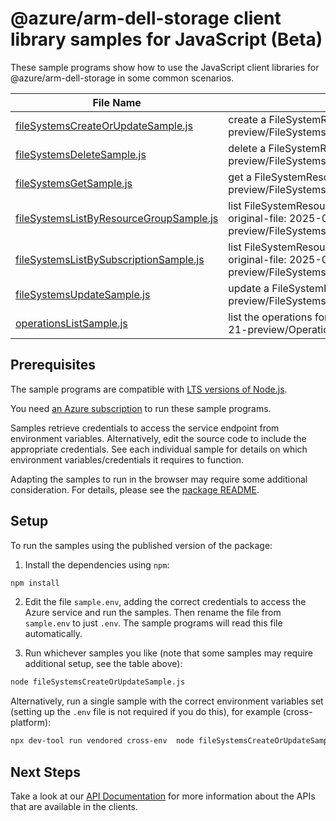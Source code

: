# @azure/arm-dell-storage client library samples for JavaScript (Beta)

These sample programs show how to use the JavaScript client libraries for @azure/arm-dell-storage in some common scenarios.

| **File Name**                                                                   | **Description**                                                                                                                                |
| ------------------------------------------------------------------------------- | ---------------------------------------------------------------------------------------------------------------------------------------------- |
| [fileSystemsCreateOrUpdateSample.js][filesystemscreateorupdatesample]           | create a FileSystemResource x-ms-original-file: 2025-03-21-preview/FileSystems_CreateOrUpdate_MaximumSet_Gen.json                              |
| [fileSystemsDeleteSample.js][filesystemsdeletesample]                           | delete a FileSystemResource x-ms-original-file: 2025-03-21-preview/FileSystems_Delete_MaximumSet_Gen.json                                      |
| [fileSystemsGetSample.js][filesystemsgetsample]                                 | get a FileSystemResource x-ms-original-file: 2025-03-21-preview/FileSystems_Get_MaximumSet_Gen.json                                            |
| [fileSystemsListByResourceGroupSample.js][filesystemslistbyresourcegroupsample] | list FileSystemResource resources by resource group x-ms-original-file: 2025-03-21-preview/FileSystems_ListByResourceGroup_MaximumSet_Gen.json |
| [fileSystemsListBySubscriptionSample.js][filesystemslistbysubscriptionsample]   | list FileSystemResource resources by subscription ID x-ms-original-file: 2025-03-21-preview/FileSystems_ListBySubscription_MaximumSet_Gen.json |
| [fileSystemsUpdateSample.js][filesystemsupdatesample]                           | update a FileSystemResource x-ms-original-file: 2025-03-21-preview/FileSystems_Update_MaximumSet_Gen.json                                      |
| [operationsListSample.js][operationslistsample]                                 | list the operations for the provider x-ms-original-file: 2025-03-21-preview/Operations_List_MaximumSet_Gen.json                                |

## Prerequisites

The sample programs are compatible with [LTS versions of Node.js](https://github.com/nodejs/release#release-schedule).

You need [an Azure subscription][freesub] to run these sample programs.

Samples retrieve credentials to access the service endpoint from environment variables. Alternatively, edit the source code to include the appropriate credentials. See each individual sample for details on which environment variables/credentials it requires to function.

Adapting the samples to run in the browser may require some additional consideration. For details, please see the [package README][package].

## Setup

To run the samples using the published version of the package:

1. Install the dependencies using `npm`:

```bash
npm install
```

2. Edit the file `sample.env`, adding the correct credentials to access the Azure service and run the samples. Then rename the file from `sample.env` to just `.env`. The sample programs will read this file automatically.

3. Run whichever samples you like (note that some samples may require additional setup, see the table above):

```bash
node fileSystemsCreateOrUpdateSample.js
```

Alternatively, run a single sample with the correct environment variables set (setting up the `.env` file is not required if you do this), for example (cross-platform):

```bash
npx dev-tool run vendored cross-env  node fileSystemsCreateOrUpdateSample.js
```

## Next Steps

Take a look at our [API Documentation][apiref] for more information about the APIs that are available in the clients.

[filesystemscreateorupdatesample]: https://github.com/Azure/azure-sdk-for-js/blob/main/sdk/dell/arm-dell-storage/samples/v1-beta/javascript/fileSystemsCreateOrUpdateSample.js
[filesystemsdeletesample]: https://github.com/Azure/azure-sdk-for-js/blob/main/sdk/dell/arm-dell-storage/samples/v1-beta/javascript/fileSystemsDeleteSample.js
[filesystemsgetsample]: https://github.com/Azure/azure-sdk-for-js/blob/main/sdk/dell/arm-dell-storage/samples/v1-beta/javascript/fileSystemsGetSample.js
[filesystemslistbyresourcegroupsample]: https://github.com/Azure/azure-sdk-for-js/blob/main/sdk/dell/arm-dell-storage/samples/v1-beta/javascript/fileSystemsListByResourceGroupSample.js
[filesystemslistbysubscriptionsample]: https://github.com/Azure/azure-sdk-for-js/blob/main/sdk/dell/arm-dell-storage/samples/v1-beta/javascript/fileSystemsListBySubscriptionSample.js
[filesystemsupdatesample]: https://github.com/Azure/azure-sdk-for-js/blob/main/sdk/dell/arm-dell-storage/samples/v1-beta/javascript/fileSystemsUpdateSample.js
[operationslistsample]: https://github.com/Azure/azure-sdk-for-js/blob/main/sdk/dell/arm-dell-storage/samples/v1-beta/javascript/operationsListSample.js
[apiref]: https://learn.microsoft.com/javascript/api/@azure/arm-dell-storage?view=azure-node-preview
[freesub]: https://azure.microsoft.com/free/
[package]: https://github.com/Azure/azure-sdk-for-js/tree/main/sdk/dell/arm-dell-storage/README.md

